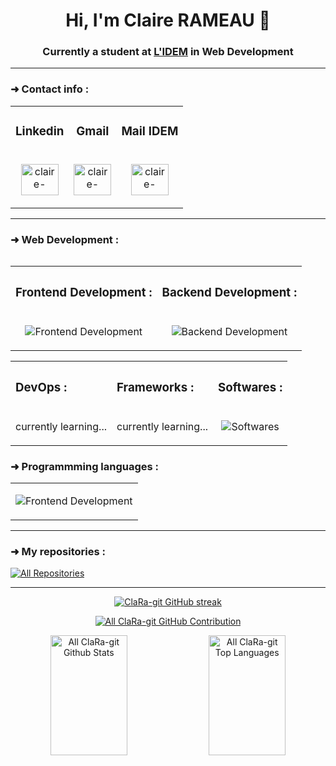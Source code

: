 <!--Lien vers Github -> https://github.com/ClaRa-git -->
<body>
	<h1 align="center">Hi, I'm Claire RAMEAU 👋</h1>
	<h3 align="center">Currently a student at <a href="https://lidem.eu/" target="blank">L'IDEM</a> in Web Development</h3>
	<hr>
	<h3 align="left">➜ Contact info :</h3>
	<p align="left">
		<table>
			<tr>
				<td>
					<h3 align="center">Linkedin</h3>
				</td>
				<td>
					<h3 align="center">Gmail</h3>
				</td>
				<td>
					<h3 align="center">Mail IDEM</h3>
				</td>
			</tr>
			<tr>
				<td>
					<p align="center">
						<a href="https://www.linkedin.com/in/claire-rameau-67a7b6331/" target="blank"
						><img
							src="https://skillicons.dev/icons?i=linkedin"
							alt="claire-rameau-linkedin"
							height="50"
							width="60"
						/></a>
					</p>
				</td>
				<td>				
					<p align="center">
						<a href="mailto:rameau.claire.cr@gmail.com" target="blank"
						><img
							src="https://skillicons.dev/icons?i=gmail"
							alt="claire-rameau-email"
							height="50"
							width="60"
						/></a>
					</p>
				</td>
				<td>
					<p align="center">
						<a href="mailto:claire.rameau@lidem.education" target="blank"
						><img
							src="https://skillicons.dev/icons?i=gmail"
							alt="claire-rameau-idem-email"
							height="50"
							width="60"
						/></a>
					</p>
				</td>
			</tr>
		<table>
	</p>
	<hr>
	<h3>➜ Web Development :</h3>
	<table>
		<tr>
			<th><h3 align="left">Frontend Development :</h3></th>
	                <th><h3 align="left">Backend Development :</h3></th>
		</tr>
		<tr>
			<td>
				<p align="center">
					<img src="https://skillicons.dev/icons?i=html,css,javascript" alt="Frontend Development"/>
				</p>
			</td>
			<td>
				<p align="center">
					<img src="https://skillicons.dev/icons?i=php,mysql" alt="Backend Development"/>
				</p>
			</td>
		</tr>
	</table>
	<table>
		<tr>
			<th><h3 align="left">DevOps :</h3></th>
	        <th><h3 align="left">Frameworks :</h3></th>
			<th><h3 align="left">Softwares :</h3></th>
		</tr>
		<tr>
			<td>
				<p align="center">
					currently learning...
					<!--<img src="https://skillicons.dev/icons?i=docker" alt="DevOps"/>-->
				</p>
			</td>
			<td>
				<p align="center">
					currently learning...
					<!--<img src="https://skillicons.dev/icons?i=symfony,react" alt="Frameworks"/>-->
				</p>
			</td>
			<td>
				<p align="center">
					<img src="https://skillicons.dev/icons?i=sublime,vscode" alt="Softwares"/>
				</p>
			</td>
		</tr>
	</table> 
	<h3>➜ Programmming languages :</h3>
	<table>
		<tr>
			<td>
				<p align="center">
					<img src="https://skillicons.dev/icons?i=c,py" alt="Frontend Development"/>
				</p>
			</td>
		</tr>
    	</table>
	<hr>
	<h3>➜ My repositories :</h3>
	 <p align="left">
	    <a href="https://github.com/ClaRa-git?tab=repositories" target="_blank"
	      ><img
	        alt="All Repositories"
	        title="All Repositories"
	        src="https://img.shields.io/badge/-All%20Repos-2962FF?style=for-the-badge&logo=koding&logoColor=white"
	    /></a>
	  </p>
	<hr>
	<p align="center">
		<a href="https://github.com/ClaRa-git">
		<img
			src="https://github-readme-streak-stats.herokuapp.com/?user=ClaRa-git&theme=radical&border=7F3FBF&background=0D1117"
			alt="ClaRa-git GitHub streak"
		/>
		</a>
	</p>	
	<p align="center">
		<a href="https://github.com/ClaRa-git">
		<img
			src="https://github-profile-summary-cards.vercel.app/api/cards/profile-details?username=ClaRa-git&theme=radical"
			alt="All ClaRa-git GitHub Contribution"
		/>
		</a>
	</p>	
	<p align="center">
		<a>
		<a href="https://github.com/ClaRa-git"
			><img
			alt="All ClaRa-git Github Stats"
			src="https://denvercoder1-github-readme-stats.vercel.app/api?username=ClaRa-git&show_icons=true&count_private=true&theme=react&border_color=7F3FBF&bg_color=0D1117&title_color=F85D7F&icon_color=F8D866"
			height="192px"
			width="49.5%"
		/></a>
		</a>
		<a>
			<a href="https://github.com/ClaRa-git"
				><img
				alt="All ClaRa-git Top Languages"
				src="https://denvercoder1-github-readme-stats.vercel.app/api/top-langs/?username=ClaRa-git&langs_count=8&layout=compact&theme=react&border_color=7F3FBF&bg_color=0D1117&title_color=F85D7F&icon_color=F8D866"
				height="192px"
				width="49.5%"
			/></a>
		</a>  
  	</p>
</body>
